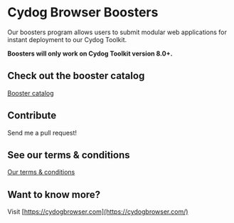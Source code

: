 # Cydog Browser Boosters
Our boosters program allows users to submit modular web applications for instant deployment to our Cydog Toolkit. 

**Boosters will only work on Cydog Toolkit version 8.0+.**

## Check out the booster catalog
[Booster catalog](https://demos.cydogbrowser.com/boosters)

## Contribute
Send me a pull request!

## See our terms & conditions
[Our terms & conditions](https://cydogbrowser.com/cyterms.html)

## Want to know more?
Visit [https://cydogbrowser.com](https://cydogbrowser.com/)
